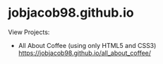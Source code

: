 # jobjacob98.github.io

View Projects:

- All About Coffee (using only HTML5 and CSS3) https://jobjacob98.github.io/all_about_coffee/

